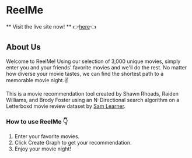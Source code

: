 # ReelMe
** Visit the live site now! ** 👉[here](https://reelmemovies.streamlit.app/)👈

## About Us
Welcome to ReelMe! Using our selection of 3,000 unique movies, simply enter you and your friends' favorite movies and we'll do the rest. No matter how diverse your movie tastes, we can find the shortest path to a memorable movie night.✌️

This is a movie recommendation tool created by Shawn Rhoads, Raiden Williams, and Brody Foster using an N-Directional search algorithm on a Letterboxd movie review dataset by [Sam Learner](https://www.kaggle.com/datasets/samlearner/letterboxd-movie-ratings-data).

### How to use ReelMe 👇
1. Enter your favorite movies.
2. Click Create Graph to get your recommendation.
3. Enjoy your movie night!
